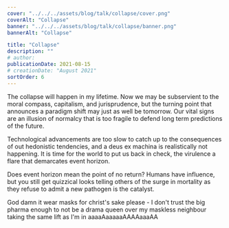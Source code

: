 ```yaml
---
cover: "../../../assets/blog/talk/collapse/cover.png"
coverAlt: "Collapse"
banner: "../../../assets/blog/talk/collapse/banner.png"
bannerAlt: "Collapse"

title: "Collapse"
description: ""
# author:
publicationDate: 2021-08-15
# creationDate: "August 2021"
sortOrder: 6
---
```


The collapse will happen in my lifetime. Now we may be subservient to the moral compass, capitalism, and jurisprudence, but the turning point that announces a paradigm shift may just as well be tomorrow. Our vital signs are an illusion of normalcy that is too fragile to defend long term predictions of the future.

Technological advancements are too slow to catch up to the consequences of out hedonistic tendencies, and a deus ex machina is realistically not happening. It is time for the world to put us back in check, the virulence a flare that demarcates event horizon.

Does event horizon mean the point of no return? Humans have influence, but you still get quizzical looks telling others of the surge in mortality as they refuse to admit a new pathogen is the catalyst.

God damn it wear masks for christ's sake please - I don't trust the big pharma enough to not be a drama queen over my maskless neighbour taking the same lift as I'm in aaaaAaaaaaAAAAaaaAA